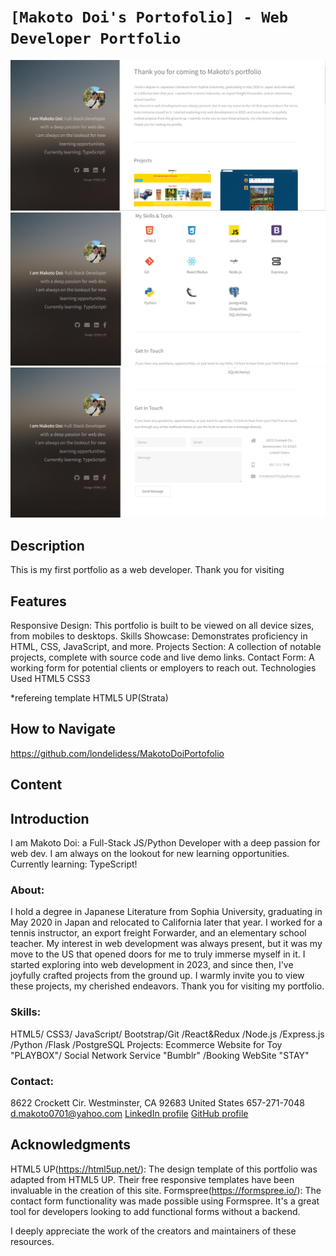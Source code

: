 
# `[Makoto Doi's Portofolio] - Web Developer Portfolio`
![homepage1][def]
![homepage2][def2]
![homepage3][def3]

## Description
This is my first portfolio as a web developer. Thank you for visiting

## Features
Responsive Design: This portfolio is built to be viewed on all device sizes, from mobiles to desktops.
Skills Showcase: Demonstrates proficiency in HTML, CSS, JavaScript, and more.
Projects Section: A collection of notable projects, complete with source code and live demo links.
Contact Form: A working form for potential clients or employers to reach out.
Technologies Used
HTML5
CSS3

*refereing template HTML5 UP(Strata)

## How to Navigate
https://github.com/londelidess/MakotoDoiPortofolio

## Content

## Introduction
I am Makoto Doi: a Full-Stack JS/Python Developer with a deep passion for web dev.
I am always on the lookout for new learning opportunities.
Currently learning: TypeScript!

### About: 
I hold a degree in Japanese Literature from Sophia University, graduating in May 2020 in Japan and relocated to California later that year. I worked for a tennis instructor, an export freight Forwarder, and an elementary school teacher.
My interest in web development was always present, but it was my move to the US that opened doors for me to truly immerse myself in it. I started exploring into web development in 2023, and since then, I've joyfully crafted projects from the ground up. I warmly invite you to view these projects, my cherished endeavors.
Thank you for visiting my portfolio.

### Skills: 
HTML5/ CSS3/ JavaScript/ Bootstrap/Git /React&Redux /Node.js /Express.js /Python /Flask /PostgreSQL
Projects: 
Ecommerce Website for Toy "PLAYBOX"/ Social Network Service "Bumblr" /Booking WebSite "STAY"

### Contact: 
8622 Crockett Cir. Westminster, CA 92683 United States
657-271-7048
d.makoto0701@yahoo.com
[LinkedIn profile](https://www.linkedin.com/in/makoto-doi/)
[GitHub profile](https://github.com/londelidess)

## Acknowledgments

HTML5 UP(https://html5up.net/): The design template of this portfolio was adapted from HTML5 UP. Their free responsive templates have been invaluable in the creation of this site.
Formspree(https://formspree.io/): The contact form functionality was made possible using Formspree. It's a great tool for developers looking to add functional forms without a backend.

I deeply appreciate the work of the creators and maintainers of these resources.





[def]: ./images/portfolio1.png
[def2]: ./images/portfolio2.png
[def3]: ./images/portfolio3.png


